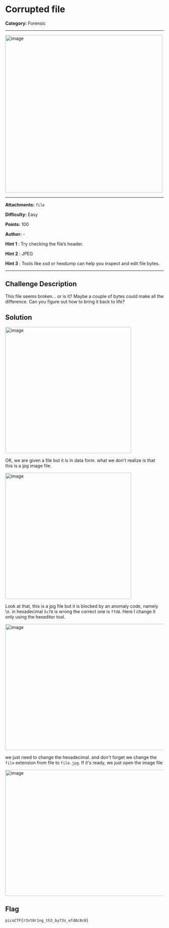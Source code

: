# Corrupted file

**Category:** Forensic

---

<img width="500" height="500" alt="image" src="https://github.com/user-attachments/assets/24d2a52c-50db-4bc6-8aa8-e9fb76ae8f3e" />

---

**Attachments:**    ```file```

**Difficulty:** Easy

**Points:** 100 

**Author:** - 

**Hint 1**  : Try checking the file’s header.

**Hint 2** : JPEG

**Hint 3** : Tools like xxd or hexdump can help you inspect and edit file bytes.

---

## Challenge Description
This file seems broken... or is it? Maybe a couple of bytes could make all the difference. Can you figure out how to bring it back to life?

## Solution

<img width="400" height="400" alt="image" src="https://github.com/user-attachments/assets/6ae103ca-891e-4a55-b26e-93d2eed4010d" />

OK, we are given a file but it is in data form. what we don't realize is that this is a jpg image file.

<img width="400" height="400" alt="image" src="https://github.com/user-attachments/assets/59345562-05bf-4557-9f33-d5b80b793243" />

Look at that, this is a jpg file but it is blocked by an anomaly code, namely \x. in hexadecimal ```5c78``` is wrong the correct one is ```ffd8```.
Here I change it only using the hexeditor tool.

<img width="600" height="400" alt="image" src="https://github.com/user-attachments/assets/a434b95d-f2b8-40be-996b-127890abfd88" />

we just need to change the hexadecimal. and don't forget we change the ```file``` extension from file to ```file.jpg```. If it's ready, we just open the image file

<img width="600" height="400" alt="image" src="https://github.com/user-attachments/assets/e7feee95-ceeb-4be3-b9da-eb7b1014f98c" />


## Flag

```
picoCTF{r3st0r1ng_th3_by73s_efd8c8c0}
```
